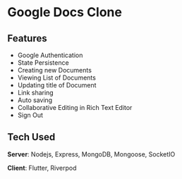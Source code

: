 # Google Docs Clone

## Features
- Google Authentication
- State Persistence
- Creating new Documents
- Viewing List of Documents
- Updating title of Document
- Link sharing
- Auto saving
- Collaborative Editing in Rich Text Editor
- Sign Out

## Tech Used
**Server**: Nodejs, Express, MongoDB, Mongoose, SocketIO

**Client**: Flutter, Riverpod
